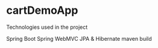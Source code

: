 # cartDemoApp
Technologies used in the project

Spring Boot
Spring WebMVC
JPA & Hibernate
maven build

